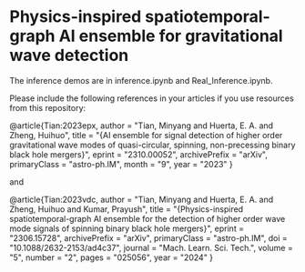 # Physics-inspired spatiotemporal-graph AI ensemble for gravitational wave detection

The inference demos are in inference.ipynb and Real_Inference.ipynb.

Please include the following references in your articles if you use resources from this repository:

@article{Tian:2023epx,
    author = "Tian, Minyang and Huerta, E. A. and Zheng, Huihuo",
    title = "{AI ensemble for signal detection of higher order gravitational wave modes of quasi-circular, spinning, non-precessing binary black hole mergers}",
    eprint = "2310.00052",
    archivePrefix = "arXiv",
    primaryClass = "astro-ph.IM",
    month = "9",
    year = "2023"
}

and

@article{Tian:2023vdc,
    author = "Tian, Minyang and Huerta, E. A. and Zheng, Huihuo and Kumar, Prayush",
    title = "{Physics-inspired spatiotemporal-graph AI ensemble for the detection of higher order wave mode signals of spinning binary black hole mergers}",
    eprint = "2306.15728",
    archivePrefix = "arXiv",
    primaryClass = "astro-ph.IM",
    doi = "10.1088/2632-2153/ad4c37",
    journal = "Mach. Learn. Sci. Tech.",
    volume = "5",
    number = "2",
    pages = "025056",
    year = "2024"
}
